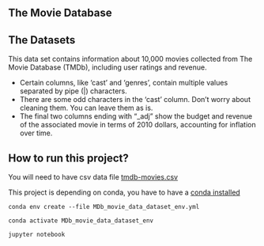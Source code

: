 ## The Movie Database

## The Datasets

This data set contains information
about 10,000 movies collected from
The Movie Database (TMDb),
including user ratings and revenue.

- Certain columns, like ‘cast’ and ‘genres’, contain multiple values separated by pipe (|) characters.
- There are some odd characters in the ‘cast’ column. Don’t worry about cleaning them. You can leave them as is.
- The final two columns ending with “_adj” show the budget and revenue of the associated movie in terms of 2010 dollars, accounting for inflation over time.

## How to run this project?

You will need to have csv data file [tmdb-movies.csv](https://www.google.com/url?q=https://d17h27t6h515a5.cloudfront.net/topher/2017/October/59dd1c4c_tmdb-movies/tmdb-movies.csv&sa=D&ust=1532469042115000)

This project is depending on conda, you have to have a [conda installed](https://conda.io/projects/conda/en/latest/user-guide/install/index.html) 

```
conda env create --file MDb_movie_data_dataset_env.yml
```

```
conda activate MDb_movie_data_dataset_env
```

```
jupyter notebook
```
